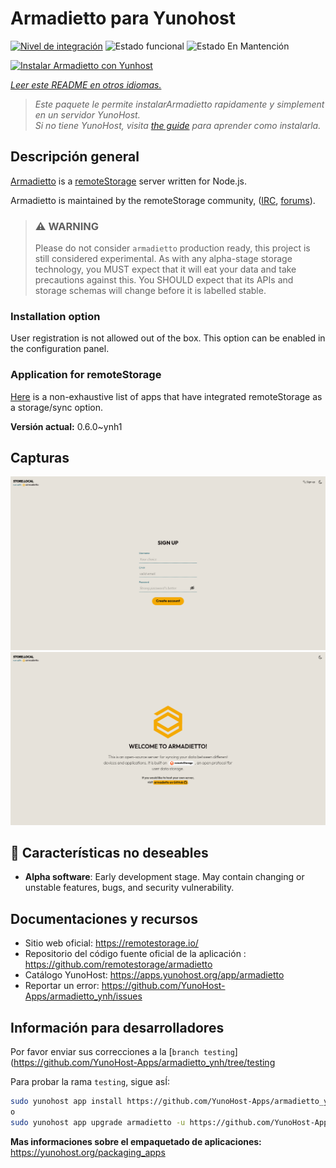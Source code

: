 <!--
Este archivo README esta generado automaticamente<https://github.com/YunoHost/apps/tree/master/tools/readme_generator>
No se debe editar a mano.
-->

# Armadietto para Yunohost

[![Nivel de integración](https://dash.yunohost.org/integration/armadietto.svg)](https://ci-apps.yunohost.org/ci/apps/armadietto/) ![Estado funcional](https://ci-apps.yunohost.org/ci/badges/armadietto.status.svg) ![Estado En Mantención](https://ci-apps.yunohost.org/ci/badges/armadietto.maintain.svg)

[![Instalar Armadietto con Yunhost](https://install-app.yunohost.org/install-with-yunohost.svg)](https://install-app.yunohost.org/?app=armadietto)

*[Leer este README en otros idiomas.](./ALL_README.md)*

> *Este paquete le permite instalarArmadietto rapidamente y simplement en un servidor YunoHost.*  
> *Si no tiene YunoHost, visita [the guide](https://yunohost.org/install) para aprender como instalarla.*

## Descripción general

[Armadietto](https://github.com/remotestorage/armadietto/) is a [remoteStorage](https://remotestorage.io) server written for Node.js.

Armadietto is maintained by the remoteStorage community, ([IRC](https://web.libera.chat/#remotestorage), [forums](https://community.remotestorage.io/)).

> ### :warning: WARNING
> Please do not consider `armadietto` production ready, this project is still
> considered experimental.  As with any alpha-stage storage technology, you
> MUST expect that it will eat your data and take precautions against this. You
> SHOULD expect that its APIs and storage schemas will change before it is
> labelled stable.

### Installation option 

User registration is not allowed out of the box.
This option can be enabled in the configuration panel.

### Application for remoteStorage

[Here](https://remotestorage.io/apps/) is a non-exhaustive list of apps that have integrated remoteStorage as a storage/sync option.


**Versión actual:** 0.6.0~ynh1

## Capturas

![Captura de Armadietto](./doc/screenshots/armadietto-signup.png)
![Captura de Armadietto](./doc/screenshots/armadietto-welcome.png)

## :red_circle: Características no deseables

- **Alpha software**: Early development stage. May contain changing or unstable features, bugs, and security vulnerability.

## Documentaciones y recursos

- Sitio web oficial: <https://remotestorage.io/>
- Repositorio del código fuente oficial de la aplicación : <https://github.com/remotestorage/armadietto>
- Catálogo YunoHost: <https://apps.yunohost.org/app/armadietto>
- Reportar un error: <https://github.com/YunoHost-Apps/armadietto_ynh/issues>

## Información para desarrolladores

Por favor enviar sus correcciones a la [`branch testing`](https://github.com/YunoHost-Apps/armadietto_ynh/tree/testing

Para probar la rama `testing`, sigue asÍ:

```bash
sudo yunohost app install https://github.com/YunoHost-Apps/armadietto_ynh/tree/testing --debug
o
sudo yunohost app upgrade armadietto -u https://github.com/YunoHost-Apps/armadietto_ynh/tree/testing --debug
```

**Mas informaciones sobre el empaquetado de aplicaciones:** <https://yunohost.org/packaging_apps>
